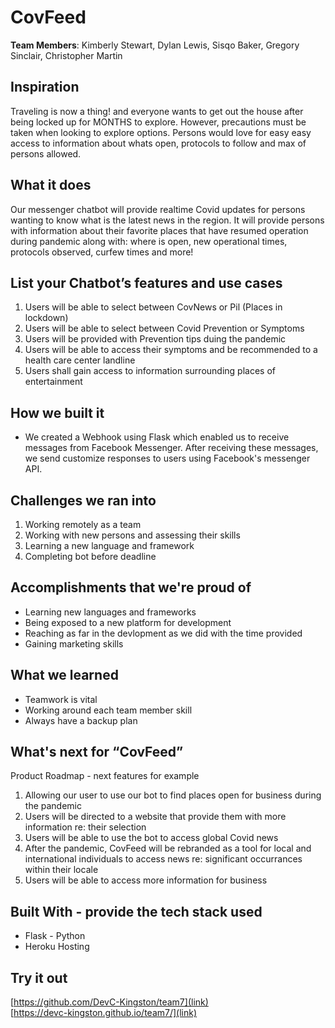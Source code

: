 # CovFeed

[//]: <> (Please use this Winning Hackathon Application as an example:
https://devpost.com/software/rewise-ai-powered-revision-bot)

**Team Members**: Kimberly Stewart, Dylan Lewis, Sisqo Baker, Gregory Sinclair, Christopher Martin

## Inspiration
Traveling is now a thing! and everyone wants to get out the house after being locked up for MONTHS to explore. However, precautions must be taken when looking to explore options. Persons would love for easy easy access to information about whats open, protocols to follow and max of persons allowed.

## What it does
Our messenger chatbot will provide realtime Covid updates for persons wanting to know what is the latest news in the region.  It will provide persons with information about their favorite places that have resumed operation during pandemic along with:
where is open, new operational times, protocols observed, curfew times and more!

## List your Chatbot’s features and use cases
1. Users will be able to select between CovNews or Pil (Places in lockdown)
1. Users will be able to select between Covid Prevention or Symptoms
1. Users will be provided with Prevention tips duing the pandemic
1. Users will be able to access their symptoms and be recommended to a health care center landline
1. Users shall gain access to information surrounding places of entertainment


## How we built it
* We created a Webhook using Flask  which enabled us to receive messages from Facebook Messenger. After receiving these messages, we send customize responses to users using Facebook's messenger API.


## Challenges we ran into
1. Working remotely as a team
1. Working with new persons and assessing their skills
1. Learning a new language and framework
1. Completing bot before deadline
 
 
## Accomplishments that we're proud of
* Learning new languages and frameworks
* Being exposed to a new platform for development
* Reaching as far in the devlopment as we did with the time provided
* Gaining marketing skills


## What we learned
* Teamwork is vital
* Working around each team member skill
* Always have a backup plan


## What's next for “CovFeed”
Product Roadmap - next features for example
1. Allowing our user to use our bot to find places open for business during the pandemic
1. Users will be directed to a website that provide them with more information re: their selection
1. Users will be able to use the bot to access global Covid news
1. After the pandemic, CovFeed will be rebranded as a tool for local and international individuals to access news re: significant occurrances within their locale
1. Users will be able to access more information for business



## Built With - provide the tech stack used 
* Flask - Python
* Heroku Hosting

## Try it out
[https://github.com/DevC-Kingston/team7](link) </br>
[https://devc-kingston.github.io/team7/](link)
